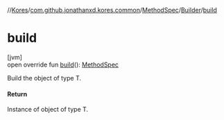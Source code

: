 //[Kores](../../../../index.md)/[com.github.jonathanxd.kores.common](../../index.md)/[MethodSpec](../index.md)/[Builder](index.md)/[build](build.md)

# build

[jvm]\
open override fun [build](build.md)(): [MethodSpec](../index.md)

Build the object of type T.

#### Return

Instance of object of type T.
